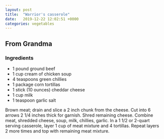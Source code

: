 ```yaml
---
layout: post
title:  "Warrior's casserole"
date:   2019-12-22 12:02:51 +0000
categories: vegetables
---
```


## From Grandma
### Ingredients
* 1 pound ground beef
* 1 cup cream of chicken soup
* 4 teaspoons green chillies
* 1 package corn tortillas
* 1 stick (10 ounces) cheddar cheese
* 1 cup milk
* 1 teaspoon garlic salt


Brown meat; drain and slice a 2 inch chunk from the cheese. Cut into 6 arrows 2 1/4 inches thick for garnish. Shred remaining cheese. Combine meat, shredded cheese, soup, milk, chillies, garlic. In a 1 1/2 or 2-quart serving casserole, layer 1 cup of meat mixture and 4 tortillas. Repeat layers 2 more times and top with remaining meat mixture.

